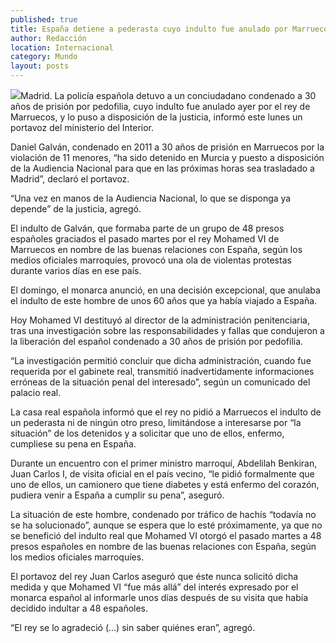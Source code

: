 ```yaml
---
published: true
title: España detiene a pederasta cuyo indulto fue anulado por Marruecos
author: Redacción
location: Internacional
category: Mundo
layout: posts
---
```


![](http://i.imgur.com/THj4wdam.jpg)Madrid. La policía española detuvo a un conciudadano condenado a 30 años de prisión por pedofilia, cuyo indulto fue anulado ayer por el rey de Marruecos, y lo puso a disposición de la justicia, informó este lunes un portavoz del ministerio del Interior.

Daniel Galván, condenado en 2011 a 30 años de prisión en Marruecos por la violación de 11 menores, “ha sido detenido en Murcia y puesto a disposición de la Audiencia Nacional para que en las próximas horas sea trasladado a Madrid”, declaró el portavoz.

“Una vez en manos de la Audiencia Nacional, lo que se disponga ya depende” de la justicia, agregó.

El indulto de Galván, que formaba parte de un grupo de 48 presos españoles graciados el pasado martes por el rey Mohamed VI de Marruecos en nombre de las buenas relaciones con España, según los medios oficiales marroquíes, provocó una ola de violentas protestas durante varios días en ese país.

El domingo, el monarca anunció, en una decisión excepcional, que anulaba el indulto de este hombre de unos 60 años que ya había viajado a España.

Hoy Mohamed VI destituyó al director de la administración penitenciaria, tras una investigación sobre las responsabilidades y fallas que condujeron a la liberación del español condenado a 30 años de prisión por pedofilia.

“La investigación permitió concluir que dicha administración, cuando fue requerida por el gabinete real, transmitió inadvertidamente informaciones erróneas de la situación penal del interesado”, según un comunicado del palacio real.

La casa real española informó que el rey no pidió a Marruecos el indulto de un pederasta ni de ningún otro preso, limitándose a interesarse por “la situación” de los detenidos y a solicitar que uno de ellos, enfermo, cumpliese su pena en España.

Durante un encuentro con el primer ministro marroquí, Abdelilah Benkiran, Juan Carlos I, de visita oficial en el país vecino, “le pidió formalmente que uno de ellos, un camionero que tiene diabetes y está enfermo del corazón, pudiera venir a España a cumplir su pena”, aseguró.

La situación de este hombre, condenado por tráfico de hachís “todavía no se ha solucionado”, aunque se espera que lo esté próximamente, ya que no se benefició del indulto real que Mohamed VI otorgó el pasado martes a 48 presos españoles en nombre de las buenas relaciones con España, según los medios oficiales marroquíes.

El portavoz del rey Juan Carlos aseguró que éste nunca solicitó dicha medida y que Mohamed VI “fue más allá” del interés expresado por el monarca español al informarle unos días después de su visita que había decidido indultar a 48 españoles.

“El rey se lo agradeció (...) sin saber quiénes eran”, agregó.
